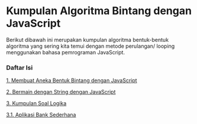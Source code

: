 # Kumpulan Algoritma Bintang dengan JavaScript
Berikut dibawah ini merupakan kumpulan algoritma bentuk-bentuk algoritma yang sering kita temui dengan metode perulangan/ looping menggunakan bahasa pemrograman JavaScript.
### Daftar Isi
[1. Membuat Aneka Bentuk Bintang dengan JavaScript](https://github.com/abdanzamzam/Kumpulan-Soal-Algoritma-dengan-JavaScript/tree/main/Algoritma%20Aneka%20Bintang)

[2. Bermain dengan String dengan JavaScript](https://github.com/abdanzamzam/Kumpulan-Soal-Algoritma-dengan-JavaScript/tree/main/Algoritma%20String)

[3. Kumpulan Soal Logika](https://github.com/abdanzamzam/Kumpulan-Soal-Algoritma-dengan-JavaScript/tree/main/Logika%20Studi%20Kasus)
  
   [3.1. Aplikasi Bank Sederhana](https://github.com/abdanzamzam/Kumpulan-Soal-Algoritma-dengan-JavaScript/tree/main/Algoritma%20String)
